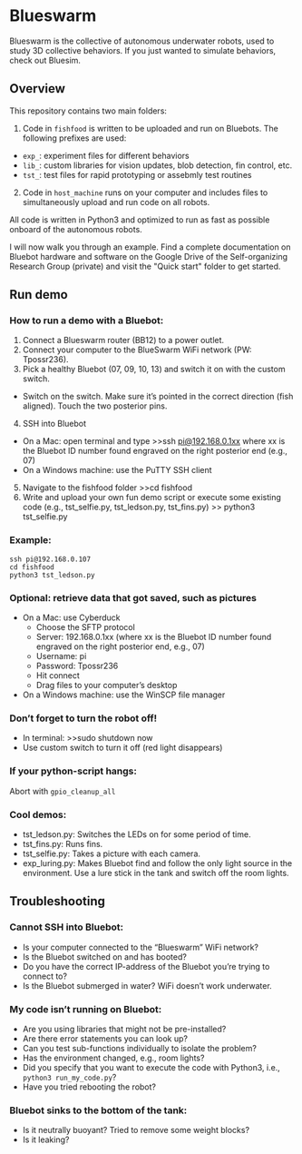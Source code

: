 # Blueswarm

Blueswarm is the collective of autonomous underwater robots, used to study 3D collective behaviors. If you just wanted to simulate behaviors, check out Bluesim.

## Overview

This repository contains two main folders:
1) Code in `fishfood` is written to be uploaded and run on Bluebots. The following prefixes are used:
  - `exp_`: experiment files for different behaviors
  - `lib_`: custom libraries for vision updates, blob detection, fin control, etc.
  - `tst_`: test files for rapid prototyping or assebmly test routines
2) Code in `host_machine` runs on your computer and includes files to simultaneously upload and run code on all robots.

All code is written in Python3 and optimized to run as fast as possible onboard of the autonomous robots.

I will now walk you through an example. Find a complete documentation on Bluebot hardware and software on the Google Drive of the Self-organizing Research Group (private) and visit the "Quick start" folder to get started. 

## Run demo

### How to run a demo with a Bluebot:

1.	Connect a Blueswarm router (BB12) to a power outlet.
2.	Connect your computer to the BlueSwarm WiFi network (PW: Tpossr236).
3.	Pick a healthy Bluebot (07, 09, 10, 13) and switch it on with the custom switch.
  - Switch on the switch. Make sure it’s pointed in the correct direction (fish aligned). Touch the two posterior pins.
4.	SSH into Bluebot
  - On a Mac: open terminal and type >>ssh pi@192.168.0.1xx where xx is the Bluebot ID number found engraved on the right posterior end (e.g., 07)
  -	On a Windows machine: use the PuTTY SSH client
5.	Navigate to the fishfood folder >>cd fishfood
6.	Write and upload your own fun demo script or execute some existing code (e.g., tst_selfie.py, tst_ledson.py, tst_fins.py) >> python3 tst_selfie.py

### Example:
```
ssh pi@192.168.0.107
cd fishfood
python3 tst_ledson.py
```

### Optional: retrieve data that got saved, such as pictures
- On a Mac: use Cyberduck
  -	Choose the SFTP protocol
  - Server: 192.168.0.1xx (where xx is the Bluebot ID number found engraved on the right posterior end, e.g., 07)
  - Username: pi
  - Password: Tpossr236
  - Hit connect
  - Drag files to your computer’s desktop
- On a Windows machine: use the WinSCP file manager

### Don’t forget to turn the robot off!
- In terminal: >>sudo shutdown now
-	Use custom switch to turn it off (red light disappears)

### If your python-script hangs:
Abort with `gpio_cleanup_all`

### Cool demos:
-	tst_ledson.py: Switches the LEDs on for some period of time.
-	tst_fins.py: Runs fins.
-	tst_selfie.py: Takes a picture with each camera.
-	exp_luring.py: Makes Bluebot find and follow the only light source in the environment. Use a lure stick in the tank and switch off the room lights.

## Troubleshooting

### Cannot SSH into Bluebot:
- Is your computer connected to the “Blueswarm” WiFi network?
- Is the Bluebot switched on and has booted?
- Do you have the correct IP-address of the Bluebot you’re trying to connect to?
- Is the Bluebot submerged in water? WiFi doesn’t work underwater.

### My code isn’t running on Bluebot:
- Are you using libraries that might not be pre-installed?
- Are there error statements you can look up?
- Can you test sub-functions individually to isolate the problem?
- Has the environment changed, e.g., room lights?
- Did you specify that you want to execute the code with Python3, i.e., `python3 run_my_code.py`?
- Have you tried rebooting the robot?

### Bluebot sinks to the bottom of the tank:
- Is it neutrally buoyant? Tried to remove some weight blocks?
- Is it leaking?
